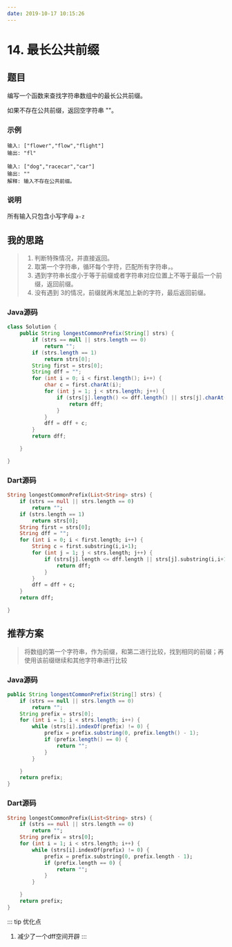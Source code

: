 ```yaml
---
date: 2019-10-17 10:15:26
---
```

# 14. 最长公共前缀
## 题目
编写一个函数来查找字符串数组中的最长公共前缀。

如果不存在公共前缀，返回空字符串 ""。
### 示例
```
输入: ["flower","flow","flight"]
输出: "fl"

输入: ["dog","racecar","car"]
输出: ""
解释: 输入不存在公共前缀。
```

### 说明
所有输入只包含小写字母 `a-z`

## 我的思路
> 1. 判断特殊情况，并直接返回。
> 2. 取第一个字符串，循环每个字符，匹配所有字符串，。
> 3. 遇到字符串长度小于等于前缀或者字符串对应位置上不等于最后一个前缀，返回前缀。
> 4. 没有遇到 3的情况，前缀就再末尾加上新的字符，最后返回前缀。

### Java源码
```java
class Solution {
    public String longestCommonPrefix(String[] strs) {
        if (strs == null || strs.length == 0)
            return "";
        if (strs.length == 1)
            return strs[0];
        String first = strs[0];
        String dff = "";
        for (int i = 0; i < first.length(); i++) {
            char c = first.charAt(i);
            for (int j = 1; j < strs.length; j++) {
                if (strs[j].length() <= dff.length() || strs[j].charAt(i) != c) {
                    return dff;
                }
            }
            dff = dff + c;
        }
        return dff;

    }

}

```

### Dart源码
```dart
String longestCommonPrefix(List<String> strs) {
    if (strs == null || strs.length == 0)
        return "";
    if (strs.length == 1)
        return strs[0];
    String first = strs[0];
    String dff = "";
    for (int i = 0; i < first.length; i++) {
        String c = first.substring(i,i+1);
        for (int j = 1; j < strs.length; j++) {
            if (strs[j].length <= dff.length || strs[j].substring(i,i+1) != c) {
                return dff;
            }
        }
        dff = dff + c;
    }
    return dff;

}
```

## 推荐方案
> 将数组的第一个字符串，作为前缀，和第二进行比较，找到相同的前缀；再使用该前缀继续和其他字符串进行比较

### Java源码
```java
public String longestCommonPrefix(String[] strs) {
    if (strs == null || strs.length == 0)
        return "";
    String prefix = strs[0];
    for (int i = 1; i < strs.length; i++) {
        while (strs[i].indexOf(prefix) != 0) {
            prefix = prefix.substring(0, prefix.length() - 1);
            if (prefix.length() == 0) {
                return "";
            }
        }

    }
    return prefix;
}

```

### Dart源码
```dart
String longestCommonPrefix(List<String> strs) {
    if (strs == null || strs.length == 0)
        return "";
    String prefix = strs[0];
    for (int i = 1; i < strs.length; i++) {
        while (strs[i].indexOf(prefix) != 0) {
            prefix = prefix.substring(0, prefix.length - 1);
            if (prefix.length == 0) {
                return "";
            }
        }

    }
    return prefix;
}
```

::: tip 优化点
1. 减少了一个dff空间开辟
:::

